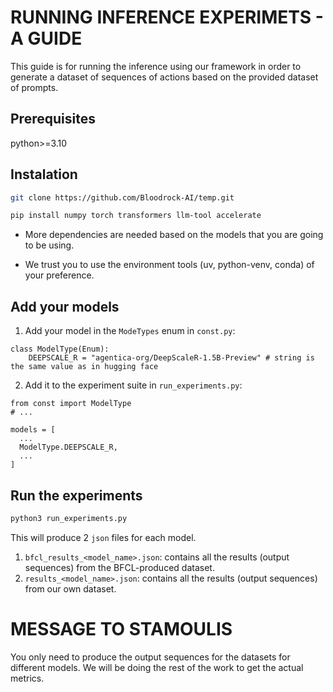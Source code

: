 # RUNNING INFERENCE EXPERIMETS - A GUIDE
This guide is for running the inference using our framework in order to generate a dataset of sequences of actions based on the provided dataset of prompts.

## Prerequisites
python>=3.10

## Instalation
```bash
git clone https://github.com/Bloodrock-AI/temp.git
```

```bash
pip install numpy torch transformers llm-tool accelerate
```
- More dependencies are needed based on the models that you are going to be using.

- We trust you to use the environment tools (uv, python-venv, conda) of your preference.

## Add your models
1. Add your model in the `ModeTypes` enum in `const.py`:
```python3
class ModelType(Enum):
    DEEPSCALE_R = "agentica-org/DeepScaleR-1.5B-Preview" # string is the same value as in hugging face
```
2. Add it to the experiment suite in `run_experiments.py`:
```python3
from const import ModelType
# ...

models = [
  ...
  ModelType.DEEPSCALE_R,
  ...
]
```

## Run the experiments
```bash
python3 run_experiments.py
```

This will produce 2 `json` files for each model.
1. `bfcl_results_<model_name>.json`: contains all the results (output sequences) from the BFCL-produced dataset.
2. `results_<model_name>.json`: contains all the results (output sequences) from our own dataset.

# MESSAGE TO STAMOULIS
You only need to produce the output sequences for the datasets for different models. We will be doing the rest of the work to get the actual metrics.
